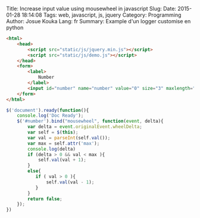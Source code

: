 Title: Increase input value using mousewheel in javascript
Slug: 
Date: 2015-01-28 18:14:08
Tags: web, javascript, js, jquery
Category: Programming
Author: Josue Kouka
Lang: fr
Summary: Example d\'un logger customise en python



```html
<html>
    <head>
        <script src="static/js/jquery.min.js"></script>
        <script src="static/js/demo.js"></script>
    </head>
    <form>
        <label>
            Number
        </label>
        <input id="number" name="number" value="0" size="3" maxlength="3" type="text" max="100" min="1"/>
    </form>
</html>
```

```javascript
$('document').ready(function(){
    console.log('Doc Ready');
    $('#number').bind("mousewheel", function(event, delta){
        var delta = event.originalEvent.wheelDelta;
        var self = $(this);
        var val = parseInt(self.val());
        var max = self.attr('max');
        console.log(delta)
        if (delta > 0 && val < max ){
            self.val(val + 1);
        }
        else{
           if ( val > 0 ){
               self.val(val - 1);
           } 
        }
        return false;
    });
})
```
